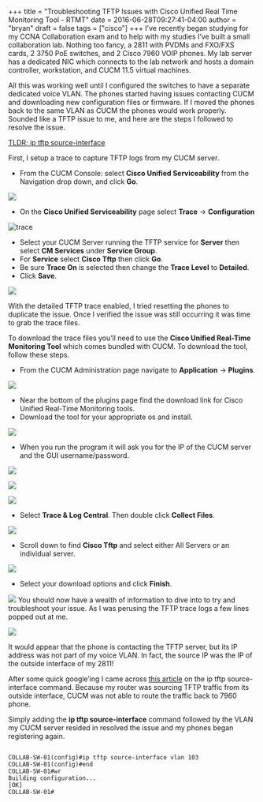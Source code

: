 +++
title = "Troubleshooting TFTP Issues with Cisco Unified Real Time Monitoring Tool - RTMT"
date = 2016-06-28T09:27:41-04:00
author = "bryan"
draft = false
tags = ["cisco"]
+++
I’ve recently began studying for my CCNA Collaboration exam and to help with my studies I’ve built a small collaboration lab. Nothing too fancy, a 2811 with PVDMs and FXO/FXS cards, 2 3750 PoE switches, and 2 Cisco 7960 VOIP phones. My lab server has a dedicated NIC which connects to the lab network and hosts a domain controller, workstation, and CUCM 11.5 virtual machines.

All this was working well until I configured the switches to have a separate dedicated voice VLAN. The phones started having issues contacting CUCM and downloading new configuration files or firmware. If I moved the phones back to the same VLAN as CUCM the phones would work properly. Sounded like a TFTP issue to me, and here are the steps I followed to resolve the issue.

[TLDR; ip tftp source-interface](http://www.firewall.cx/cisco-technical-knowledgebase/cisco-routers/882-cisco-ip-tftp-source-interface.html)

First, I setup a trace to capture TFTP logs from my CUCM server.

- From the CUCM Console: select **Cisco Unified Serviceability** from the Navigation drop down, and click **Go**.

![](a8ba6ac24c874b90e7ad26db1924feaa_MD5.png)

- On the **Cisco Unified Serviceability** page select **Trace** -> **Configuration**

![trace](b4a936c8629ad0dcb947a5db7d4097e8_MD5.png)
- Select your CUCM Server running the TFTP service for **Server** then select **CM Services** under **Service Group**.
- For **Service** select **Cisco Tftp** then click **Go**.
- Be sure **Trace On** is selected then change the **Trace Level** to **Detailed**.
- Click **Save**.

![](c44d67299ea66f2715f391a890cd1f20_MD5.png)

With the detailed TFTP trace enabled, I tried resetting the phones to duplicate the issue. Once I verified the issue was still occurring it was time to grab the trace files.

To download the trace files you’ll need to use the **Cisco Unified Real-Time Monitoring Tool** which comes bundled with CUCM. To download the tool, follow these steps.

- From the CUCM Administration page navigate to **Application** -> **Plugins**.

![](e847155c7951a66a455f63b8a2e27605_MD5.png)

- Near the bottom of the plugins page find the download link for Cisco Unified Real-Time Monitoring tools.
- Download the tool for your appropriate os and install.

![](9e73c0c9e35b8116266b0fd5e28d0b6c_MD5.png)
- When you run the program it will ask you for the IP of the CUCM server and the GUI username/password.

![](e00e0a429f2cc57b1beaf0aaa89106cb_MD5.png)

![](be3c203e61e9229f8ec7277ca84d5ee0_MD5.png)

![](ac41e0f9389a363bbbee9498fe78a920_MD5.png)

- Select **Trace & Log Central**. Then double click **Collect Files**.

![](e6c86d94d81262fab1a4222e6aa65320_MD5.png)

- Scroll down to find **Cisco Tftp** and select either All Servers or an individual server.

![](345623908f9107fcb35278a44b38d7f8_MD5.png)
- Select your download options and click **Finish**.

![](b56b15f21b2870419d34356d9a66f629_MD5.png)
You should now have a wealth of information to dive into to try and troubleshoot your issue. As I was perusing the TFTP trace logs a few lines popped out at me.

![](607811f716d699b8fd060a5f8e50c55e_MD5.png)

It would appear that the phone is contacting the TFTP server, but its IP address was not part of my voice VLAN. In fact, the source IP was the IP of the outside interface of my 2811!

After some quick google’ing I came across [this article](http://www.firewall.cx/cisco-technical-knowledgebase/cisco-routers/882-cisco-ip-tftp-source-interface.html) on the ip tftp source-interface command. Because my router was sourcing TFTP traffic from its outside interface, CUCM was not able to route the traffic back to 7960 phone.

Simply adding the **ip tftp source-interface** command followed by the VLAN my CUCM server resided in resolved the issue and my phones began registering again.
```

COLLAB-SW-01(config)#ip tftp source-interface vlan 103
COLLAB-SW-01(config)#end
COLLAB-SW-01#wr
Building configuration...
[OK]
COLLAB-SW-01#

```
